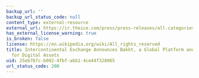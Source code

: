 ```yaml
---
backup_url: ''
backup_url_status_code: null
content_type: external-resource
external_url: https://ir.theice.com/press/press-releases/all-categories/2018/08-03-2018-133022149
has_external_license_warning: true
is_broken: false
license: https://en.wikipedia.org/wiki/All_rights_reserved
title: Intercontinental Exchange Announces Bakkt, a Global Platform and Ecosystem
  for Digital Assets
uid: 25eb787c-b892-4fbf-abb1-4ce44f328965
url_status_code: 200
---
```

